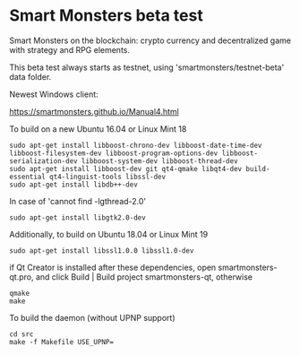 Smart Monsters beta test
========================

Smart Monsters on the blockchain: crypto currency and decentralized game with strategy and RPG elements.

This beta test always starts as testnet, using 'smartmonsters/testnet-beta' data folder.

Newest Windows client:

https://smartmonsters.github.io/Manual4.html

To build on a new Ubuntu 16.04 or Linux Mint 18

    sudo apt-get install libboost-chrono-dev libboost-date-time-dev libboost-filesystem-dev libboost-program-options-dev libboost-serialization-dev libboost-system-dev libboost-thread-dev
    sudo apt-get install libboost-dev git qt4-qmake libqt4-dev build-essential qt4-linguist-tools libssl-dev
    sudo apt-get install libdb++-dev

In case of 'cannot find -lgthread-2.0'

    sudo apt-get install libgtk2.0-dev

Additionally, to build on Ubuntu 18.04 or Linux Mint 19

    sudo apt-get install libssl1.0.0 libssl1.0-dev

if Qt Creator is installed after these dependencies, open smartmonsters-qt.pro, and click Build | Build project smartmonsters-qt, otherwise

    qmake
    make

To build the daemon (without UPNP support)

    cd src
    make -f Makefile USE_UPNP=

